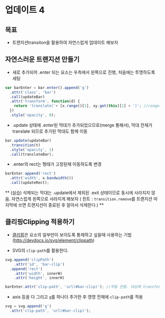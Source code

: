 업데이트 4
===

목표
---
- 트랜지션transiton을 활용하여 자연스럽게 업데이트 해보자

자연스러운 트랜지션 만들기
---
- 새로 추가되어 .enter 되는 요소는 우측에서 왼쪽으로 진행, 처음에는 투명하도록 세팅

```javascript
var barEnter = bar.enter().append('g')
  .attr('class', 'bar')
  .call(updateBar)
  .attr('transform', function(d) {
    return 'translate('+ [x.range()[1], xy.get(this)[1] + ')'; //range바깥에서 시작된다
  })
  .style('opacity', 0);
```

- .update 상태에 .enter된 막대가 추가되었으므로(merge 통해서), 막대 전체가 translate 되므로 추가된 막대도 함께 이동
```javascript
bar.update(updateBar)
  .transition(t) 
  .style('opacity', 1)
  .call(translateBar);
```
- .enter의 rect는 형태가 고정된채 이동하도록 변경
```javascript
barEnter.append('rect')
  .attr('width', x.bandwidth())
  .call(updateRect);
```


** (실습) 삭제되는 막대는 .update에서 제외된 .exit 상태이므로 동시에 사라지지 않음. 자연스럽게 왼쪽으로 사라지게 해보자 ( 힌트 : `transition.remove`를 트랜지션 마지막에 쓰면 트랜지션이 종료된 후 알아서 삭제한다.) **


클리핑Clipping 적용하기
---
- [클리핑](https://developer.mozilla.org/en-US/docs/Web/SVG/Tutorial/Clipping_and_masking)은 요소의 일부만이 보이도록 통제하고 싶을때 사용하는 기법 (http://devdocs.io/svg/element/clippath)

- SVG의 `clip-path`를 활용한다.

```javascript
svg.append('clipPath')
    .attr('id', 'bar-clip')
  .append('rect')
    .attr('width', innerW)
    .attr('height', innerH)

barEnter.attr('clip-path', 'url(#bar-clip)'); //작동 안함. 대상에 transform 이 적용된 경우 clip-path도 transform이 동시에 적용, bar가 translate 되었으므로, clip-path도 상대적으로 이동

```

- axis 등을 다 그리고 `g`를 하나더 추가한 후 영영 전체에 `clip-path`를 적용
```javascript
svg = svg.append('g')
  .attr('clip-path', 'url(#bar-clip)');
```
